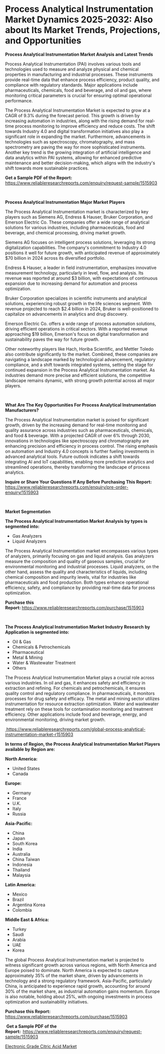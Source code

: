 <p><h1>Process Analytical Instrumentation Market Dynamics 2025-2032: Also about Its Market Trends, Projections, and Opportunities</h1></p><p><strong>Process Analytical Instrumentation Market Analysis and Latest Trends</strong></p>
<p><p>Process Analytical Instrumentation (PAI) involves various tools and technologies used to measure and analyze physical and chemical properties in manufacturing and industrial processes. These instruments provide real-time data that enhance process efficiency, product quality, and compliance with regulatory standards. Major applications include pharmaceuticals, chemicals, food and beverage, and oil and gas, where monitoring critical parameters is crucial for ensuring optimal operational performance.</p><p>The Process Analytical Instrumentation Market is expected to grow at a CAGR of 9.3% during the forecast period. This growth is driven by increasing automation in industries, along with the rising demand for real-time process monitoring to improve efficiency and reduce costs. The shift towards Industry 4.0 and digital transformation initiatives also play a significant role in expanding the market. Furthermore, advancements in technologies such as spectroscopy, chromatography, and mass spectrometry are paving the way for more sophisticated instruments. Another key trend is the growing integration of artificial intelligence and data analytics within PAI systems, allowing for enhanced predictive maintenance and better decision-making, which aligns with the industry's shift towards more sustainable practices.</p></p>
<p><strong>Get a Sample PDF of the Report:&nbsp;</strong> <a href="https://www.reliableresearchreports.com/enquiry/request-sample/1515903?utm_campaign=41&utm_medium=2&utm_source=Github&utm_content=ia&utm_term=18012025&utm_id=process-analytical-instrumentation">https://www.reliableresearchreports.com/enquiry/request-sample/1515903</a></p>
<p>&nbsp;</p>
<p><strong>Process Analytical Instrumentation Major Market Players</strong></p>
<p><p>The Process Analytical Instrumentation market is characterized by key players such as Siemens AG, Endress & Hauser, Bruker Corporation, and Emerson Electric Co. These companies offer a wide range of analytical solutions for various industries, including pharmaceuticals, food and beverage, and chemical processing, driving market growth.</p><p>Siemens AG focuses on intelligent process solutions, leveraging its strong digitalization capabilities. The company's commitment to Industry 4.0 positions it well for future growth, with anticipated revenue of approximately $70 billion in 2024 across its diversified portfolio.</p><p>Endress & Hauser, a leader in field instrumentation, emphasizes innovative measurement technology, particularly in level, flow, and analysis. Its revenue was reported at around $3 billion, with expectations of continuous expansion due to increasing demand for automation and process optimization.</p><p>Bruker Corporation specializes in scientific instruments and analytical solutions, experiencing robust growth in the life sciences segment. With revenue projected to reach $2.4 billion in 2024, Bruker is well-positioned to capitalize on advancements in analytics and drug discovery.</p><p>Emerson Electric Co. offers a wide range of process automation solutions, driving efficient operations in critical sectors. With a reported revenue approaching $19 billion, Emerson's focus on digital transformation and sustainability paves the way for future growth.</p><p>Other noteworthy players like Hach, Horiba Scientific, and Mettler Toledo also contribute significantly to the market. Combined, these companies are navigating a landscape marked by technological advancement, regulatory compliance, and a shift towards integrated systems, setting the stage for continued expansion in the Process Analytical Instrumentation market. As industries demand more precise and efficient solutions, the competitive landscape remains dynamic, with strong growth potential across all major players.</p></p>
<p>&nbsp;</p>
<p><strong>What Are The Key Opportunities For Process Analytical Instrumentation Manufacturers?</strong></p>
<p><p>The Process Analytical Instrumentation market is poised for significant growth, driven by the increasing demand for real-time monitoring and quality assurance across industries such as pharmaceuticals, chemicals, and food & beverage. With a projected CAGR of over 6% through 2030, innovations in technologies like spectroscopy and chromatography are enhancing precision and efficiency in process control. The rising emphasis on automation and Industry 4.0 concepts is further fueling investments in advanced analytical tools. Future outlook indicates a shift towards integrating AI and IoT capabilities, enabling more predictive analytics and streamlined operations, thereby transforming the landscape of process analytics.</p></p>
<p><strong>Inquire or Share Your Questions If Any Before Purchasing This Report:</strong> <a href="https://www.reliableresearchreports.com/enquiry/pre-order-enquiry/1515903?utm_campaign=41&utm_medium=2&utm_source=Github&utm_content=ia&utm_term=18012025&utm_id=process-analytical-instrumentation">https://www.reliableresearchreports.com/enquiry/pre-order-enquiry/1515903</a></p>
<p>&nbsp;</p>
<p><strong>Market Segmentation</strong></p>
<p><strong>The Process Analytical Instrumentation Market Analysis by types is segmented into:</strong></p>
<p><ul><li>Gas Analyzers</li><li>Liquid Analyzers</li></ul></p>
<p><p>The Process Analytical Instrumentation market encompasses various types of analyzers, primarily focusing on gas and liquid analysis. Gas analyzers measure the composition and quality of gaseous samples, crucial for environmental monitoring and industrial processes. Liquid analyzers, on the other hand, assess the quality and characteristics of liquids, including chemical composition and impurity levels, vital for industries like pharmaceuticals and food production. Both types enhance operational efficiency, safety, and compliance by providing real-time data for process optimization.</p></p>
<p><strong>Purchase this Report:&nbsp;</strong><a href="https://www.reliableresearchreports.com/purchase/1515903?utm_campaign=41&utm_medium=2&utm_source=Github&utm_content=ia&utm_term=18012025&utm_id=process-analytical-instrumentation">https://www.reliableresearchreports.com/purchase/1515903</a></p>
<p>&nbsp;</p>
<p><strong>The Process Analytical Instrumentation Market Industry Research by Application is segmented into:</strong></p>
<p><ul><li>Oil & Gas</li><li>Chemicals & Petrochemicals</li><li>Pharmaceutical</li><li>Metal & Mining</li><li>Water & Wastewater Treatment</li><li>Others</li></ul></p>
<p><p>The Process Analytical Instrumentation Market plays a crucial role across various industries. In oil and gas, it enhances safety and efficiency in extraction and refining. For chemicals and petrochemicals, it ensures quality control and regulatory compliance. In pharmaceuticals, it monitors processes for drug safety and efficacy. The metal and mining sector utilizes instrumentation for resource extraction optimization. Water and wastewater treatment rely on these tools for contamination monitoring and treatment efficiency. Other applications include food and beverage, energy, and environmental monitoring, driving market growth.</p></p>
<p><a href="https://www.reliableresearchreports.com/global-process-analytical-instrumentation-market-r1515903?utm_campaign=41&utm_medium=2&utm_source=Github&utm_content=ia&utm_term=18012025&utm_id=process-analytical-instrumentation">&nbsp;https://www.reliableresearchreports.com/global-process-analytical-instrumentation-market-r1515903</a></p>
<p><strong>In terms of Region, the Process Analytical Instrumentation Market Players available by Region are:</strong></p>
<p>
    <p> <strong> North America: </strong>
        <ul>
            <li>United States</li>
            <li>Canada</li>
        </ul>
        </p> 
    <p> <strong> Europe: </strong>
        <ul>
            <li>Germany</li>
            <li>France</li>
            <li>U.K.</li>
            <li>Italy</li>
            <li>Russia</li>
        </ul>
        </p> 
    <p> <strong> Asia-Pacific: </strong>
        <ul>
            <li>China</li>
            <li>Japan</li>
            <li>South Korea</li>
            <li>India</li>
            <li>Australia</li>
            <li>China Taiwan</li>
            <li>Indonesia</li>
            <li>Thailand</li>
            <li>Malaysia</li>
        </ul>
        </p> 
    <p> <strong> Latin America: </strong>
        <ul>
            <li>Mexico</li>
            <li>Brazil</li>
            <li>Argentina Korea</li>
            <li>Colombia</li>
        </ul>
        </p> 
    <p> <strong> Middle East & Africa: </strong>
        <ul>
            <li>Turkey</li>
            <li>Saudi</li>
            <li>Arabia</li>
            <li>UAE</li>
            <li>Korea</li>
        </ul>
    </p>
    </p>
<p><p>The global Process Analytical Instrumentation market is projected to witness significant growth across various regions, with North America and Europe poised to dominate. North America is expected to capture approximately 35% of the market share, driven by advancements in technology and a strong regulatory framework. Asia-Pacific, particularly China, is anticipated to experience rapid growth, accounting for around 30% of the market share, as industrial automation gains momentum. Europe is also notable, holding about 25%, with ongoing investments in process optimization and sustainability initiatives.</p></p>
<p><strong>Purchase this Report: </strong><a href="https://www.reliableresearchreports.com/purchase/1515903?utm_campaign=41&utm_medium=2&utm_source=Github&utm_content=ia&utm_term=18012025&utm_id=process-analytical-instrumentation">https://www.reliableresearchreports.com/purchase/1515903</a></p>
<p>&nbsp;<strong>Get a Sample PDF of the Report:&nbsp;&nbsp;</strong><a href="https://www.reliableresearchreports.com/enquiry/request-sample/1515903?utm_campaign=41&utm_medium=2&utm_source=Github&utm_content=ia&utm_term=18012025&utm_id=process-analytical-instrumentation">https://www.reliableresearchreports.com/enquiry/request-sample/1515903</a></p>
<p><strong></strong></p>
<p><p><a href="https://github.com/nicoletavirag/Market-Research-Report-List-5/blob/main/electronic-grade-citric-acid-market.md?utm_campaign=41&utm_medium=2&utm_source=Github&utm_content=ia&utm_term=18012025&utm_id=process-analytical-instrumentation">Electronic Grade Citric Acid Market</a></p></p>